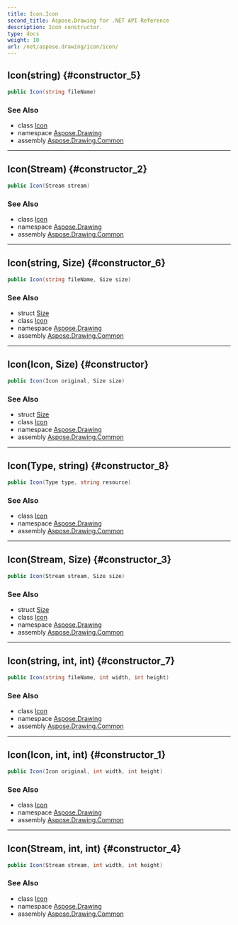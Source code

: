```yaml
---
title: Icon.Icon
second_title: Aspose.Drawing for .NET API Reference
description: Icon constructor. 
type: docs
weight: 10
url: /net/aspose.drawing/icon/icon/
---
```

## Icon(string) {#constructor_5}

```csharp
public Icon(string fileName)
```

### See Also

* class [Icon](../)
* namespace [Aspose.Drawing](../../icon/)
* assembly [Aspose.Drawing.Common](../../../)

---

## Icon(Stream) {#constructor_2}

```csharp
public Icon(Stream stream)
```

### See Also

* class [Icon](../)
* namespace [Aspose.Drawing](../../icon/)
* assembly [Aspose.Drawing.Common](../../../)

---

## Icon(string, Size) {#constructor_6}

```csharp
public Icon(string fileName, Size size)
```

### See Also

* struct [Size](../../size/)
* class [Icon](../)
* namespace [Aspose.Drawing](../../icon/)
* assembly [Aspose.Drawing.Common](../../../)

---

## Icon(Icon, Size) {#constructor}

```csharp
public Icon(Icon original, Size size)
```

### See Also

* struct [Size](../../size/)
* class [Icon](../)
* namespace [Aspose.Drawing](../../icon/)
* assembly [Aspose.Drawing.Common](../../../)

---

## Icon(Type, string) {#constructor_8}

```csharp
public Icon(Type type, string resource)
```

### See Also

* class [Icon](../)
* namespace [Aspose.Drawing](../../icon/)
* assembly [Aspose.Drawing.Common](../../../)

---

## Icon(Stream, Size) {#constructor_3}

```csharp
public Icon(Stream stream, Size size)
```

### See Also

* struct [Size](../../size/)
* class [Icon](../)
* namespace [Aspose.Drawing](../../icon/)
* assembly [Aspose.Drawing.Common](../../../)

---

## Icon(string, int, int) {#constructor_7}

```csharp
public Icon(string fileName, int width, int height)
```

### See Also

* class [Icon](../)
* namespace [Aspose.Drawing](../../icon/)
* assembly [Aspose.Drawing.Common](../../../)

---

## Icon(Icon, int, int) {#constructor_1}

```csharp
public Icon(Icon original, int width, int height)
```

### See Also

* class [Icon](../)
* namespace [Aspose.Drawing](../../icon/)
* assembly [Aspose.Drawing.Common](../../../)

---

## Icon(Stream, int, int) {#constructor_4}

```csharp
public Icon(Stream stream, int width, int height)
```

### See Also

* class [Icon](../)
* namespace [Aspose.Drawing](../../icon/)
* assembly [Aspose.Drawing.Common](../../../)


